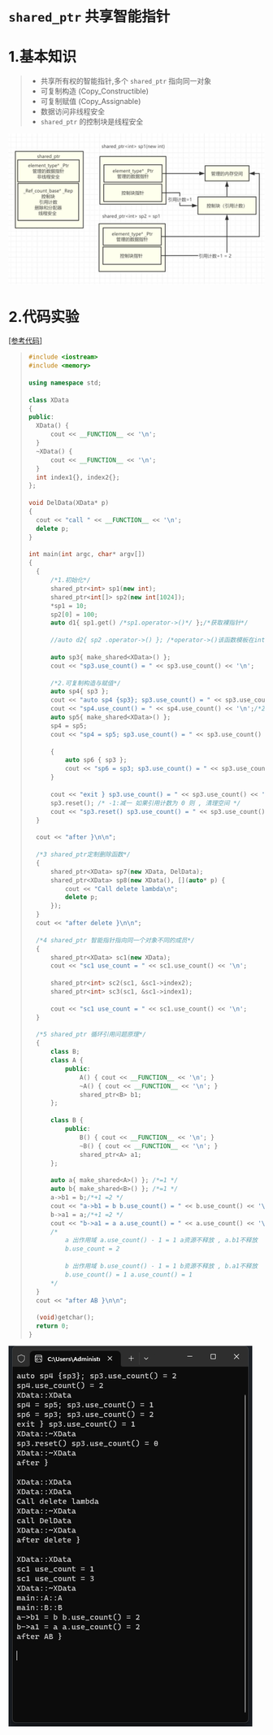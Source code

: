 # `shared_ptr` 共享智能指针

# 1.基本知识

>- 共享所有权的智能指针,多个 `shared_ptr` 指向同一对象
>- 可复制构造 (Copy_Constructible)
>- 可复制赋值 (Copy_Assignable)
>- 数据访问非线程安全
>- `shared_ptr` 的控制块是线程安全

<img src="./assets/image-20230922153508124.png" alt="image-20230922153508124" /> 

# 2.代码实验

[[参考代码]](/code/107shared_ptr)

>```c++
>#include <iostream>
>#include <memory>
>
>using namespace std;
>
>class XData
>{
>public:
>	XData() {
>		cout << __FUNCTION__ << '\n';
>	}
>	~XData() {
>		cout << __FUNCTION__ << '\n';
>	}
>	int index1{}, index2{};
>};
>
>void DelData(XData* p)
>{
>	cout << "call " << __FUNCTION__ << '\n';
>	delete p;
>}
>
>int main(int argc, char* argv[])
>{
>	{
>		/*1.初始化*/
>		shared_ptr<int> sp1(new int);
>		shared_ptr<int[]> sp2(new int[1024]);
>		*sp1 = 10;
>		sp2[0] = 100;
>		auto d1{ sp1.get() /*sp1.operator->()*/ };/*获取裸指针*/
>
>		//auto d2{ sp2 .operator->() }; /*operator->()该函数模板在int[]类型的情况下没有实例化*/
>
>		auto sp3{ make_shared<XData>() };
>		cout << "sp3.use_count() = " << sp3.use_count() << '\n';
>
>		/*2.可复制构造与赋值*/
>		auto sp4{ sp3 };
>		cout << "auto sp4 {sp3}; sp3.use_count() = " << sp3.use_count() << '\n';/*2*/
>		cout << "sp4.use_count() = " << sp4.use_count() << '\n';/*2*/
>		auto sp5{ make_shared<XData>() };
>		sp4 = sp5;
>		cout << "sp4 = sp5; sp3.use_count() = " << sp3.use_count() << '\n';/*1*/
>
>		{
>			auto sp6 { sp3 };
>			cout << "sp6 = sp3; sp3.use_count() = " << sp3.use_count() << '\n';/*2*/
>		}
>
>		cout << "exit } sp3.use_count() = " << sp3.use_count() << '\n';/*1*/
>		sp3.reset(); /* -1:减一 如果引用计数为 0 则 , 清理空间 */
>		cout << "sp3.reset() sp3.use_count() = " << sp3.use_count() << '\n';/*0*/
>	}
>
>	cout << "after }\n\n";
>
>	/*3 shared_ptr定制删除函数*/
>	{
>		shared_ptr<XData> sp7(new XData, DelData);
>		shared_ptr<XData> sp8(new XData(), [](auto* p) {
>			cout << "Call delete lambda\n";
>			delete p;
>		});
>	}
>	cout << "after delete }\n\n";
>
>	/*4 shared_ptr 智能指针指向同一个对象不同的成员*/
>	{
>		shared_ptr<XData> sc1(new XData);
>		cout << "sc1 use_count = " << sc1.use_count() << '\n';
>
>		shared_ptr<int> sc2(sc1, &sc1->index2);
>		shared_ptr<int> sc3(sc1, &sc1->index1);
>
>		cout << "sc1 use_count = " << sc1.use_count() << '\n';
>	}
>
>	/*5 shared_ptr 循环引用问题原理*/
>	{
>		class B;
>		class A {
>			public:
>				A() { cout << __FUNCTION__ << '\n'; }
>				~A() { cout << __FUNCTION__ << '\n'; }
>				shared_ptr<B> b1;
>		};
>
>		class B {
>			public:
>				B() { cout << __FUNCTION__ << '\n'; }
>				~B() { cout << __FUNCTION__ << '\n'; }
>				shared_ptr<A> a1;
>		};
>
>		auto a{ make_shared<A>() };	/*=1 */
>		auto b{ make_shared<B>() };	/*=1 */
>		a->b1 = b;/*+1 =2 */
>		cout << "a->b1 = b b.use_count() = " << b.use_count() << '\n';
>		b->a1 = a;/*+1 =2 */
>		cout << "b->a1 = a a.use_count() = " << a.use_count() << '\n';
>		/*
>			a 出作用域 a.use_count() - 1 = 1 a资源不释放 , a.b1不释放
>			b.use_count = 2
>
>			b 出作用域 b.use_count() - 1 = 1 b资源不释放 , b.a1不释放
>			b.use_count() = 1 a.use_count() = 1
>		*/
>	}
>	cout << "after AB }\n\n";
>
>	(void)getchar();
>	return 0;
>}
>
>```

<img src="./assets/image-20230927114318364.png" alt="image-20230927114318364" /> 
